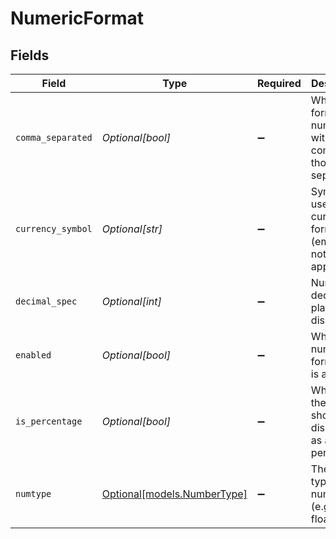 # NumericFormat


## Fields

| Field                                                            | Type                                                             | Required                                                         | Description                                                      |
| ---------------------------------------------------------------- | ---------------------------------------------------------------- | ---------------------------------------------------------------- | ---------------------------------------------------------------- |
| `comma_separated`                                                | *Optional[bool]*                                                 | :heavy_minus_sign:                                               | Whether to format numbers with commas as thousand separators.    |
| `currency_symbol`                                                | *Optional[str]*                                                  | :heavy_minus_sign:                                               | Symbol to use for currency formatting (empty if not applicable). |
| `decimal_spec`                                                   | *Optional[int]*                                                  | :heavy_minus_sign:                                               | Number of decimal places to display.                             |
| `enabled`                                                        | *Optional[bool]*                                                 | :heavy_minus_sign:                                               | Whether numeric formatting is applied.                           |
| `is_percentage`                                                  | *Optional[bool]*                                                 | :heavy_minus_sign:                                               | Whether the number should be displayed as a percentage.          |
| `numtype`                                                        | [Optional[models.NumberType]](../models/numbertype.md)           | :heavy_minus_sign:                                               | The data type of the number (e.g., int, float).                  |